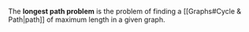 The **longest path problem** is the problem of finding a [[Graphs#Cycle & Path|path]] of maximum length in a given graph.


